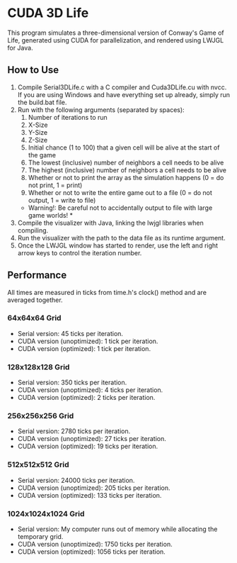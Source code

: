 # CUDA 3D Life

This program simulates a three-dimensional version of Conway's Game of Life, generated using CUDA for parallelization, and rendered using LWJGL for Java.

## How to Use

1. Compile Serial3DLife.c with a C compiler and Cuda3DLife.cu with nvcc. If you are using Windows and have everything set up already, simply run the build.bat file.
2. Run with the following arguments (separated by spaces): 
    1. Number of iterations to run
    2. X-Size
    3. Y-Size
    4. Z-Size
    5. Initial chance (1 to 100) that a given cell will be alive at the start of the game
    6. The lowest (inclusive) number of neighbors a cell needs to be alive
    7. The highest (inclusive) number of neighbors a cell needs to be alive
    8. Whether or not to print the array as the simulation happens (0 = do not print, 1 = print)
    9. Whether or not to write the entire game out to a file (0 = do not output, 1 = write to file)
    * Warning!: Be careful not to accidentally output to file with large game worlds! *
3. Compile the visualizer with Java, linking the lwjgl libraries when compiling.
4. Run the visualizer with the path to the data file as its runtime argument.
5. Once the LWJGL window has started to render, use the left and right arrow keys to control the iteration number.

## Performance

All times are measured in ticks from time.h's clock() method and are averaged together.

### 64x64x64 Grid

* Serial version: 45 ticks per iteration.
* CUDA version (unoptimized): 1 tick per iteration.
* CUDA version (optimized): 1 tick per iteration.

### 128x128x128 Grid

* Serial version: 350 ticks per iteration.
* CUDA version (unoptimized): 4 ticks per iteration.
* CUDA version (optimized): 2 ticks per iteration.

### 256x256x256 Grid

* Serial version: 2780 ticks per iteration.
* CUDA version (unoptimized): 27 ticks per iteration.
* CUDA version (optimized): 19 ticks per iteration.

### 512x512x512 Grid

* Serial version: 24000 ticks per iteration.
* CUDA version (unoptimized): 205 ticks per iteration.
* CUDA version (optimized): 133 ticks per iteration.

### 1024x1024x1024 Grid

* Serial version: My computer runs out of memory while allocating the temporary grid.
* CUDA version (unoptimized): 1750 ticks per iteration.
* CUDA version (optimized): 1056 ticks per iteration.
